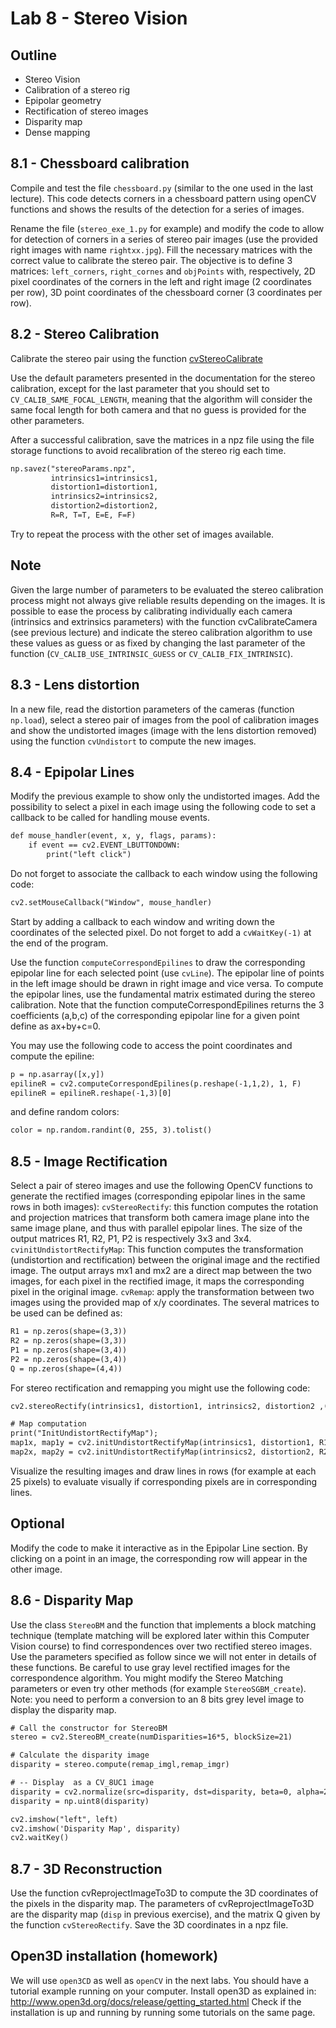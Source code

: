 # Lab 8 -	Stereo Vision 

## Outline
* Stereo Vision
* Calibration of a stereo rig
* Epipolar geometry
* Rectification of stereo images
* Disparity map 
* Dense mapping

## 8.1 - Chessboard calibration
Compile and test the file `chessboard.py` (similar to the one used in the last lecture). This code detects corners in a chessboard pattern using openCV functions and shows the results of the detection for a series of images.

Rename the file (`stereo_exe_1.py` for example) and modify the code to allow for detection of corners in a series of stereo pair images (use the provided right images with name `rightxx.jpg`). 
Fill the necessary matrices with the correct value to calibrate the stereo pair. The objective is to define 3 matrices: `left_corners`, `right_cornes` and `objPoints` with, respectively, 2D pixel coordinates of the corners in the left and right image (2 coordinates per row), 3D point coordinates of the chessboard corner (3 coordinates per row).

## 8.2 - Stereo Calibration
Calibrate the stereo pair using the function [cvStereoCalibrate](http://docs.opencv.org/modules/calib3d/doc/camera_calibration_and_3d_reconstruction.html)

Use the default parameters presented in the documentation for the stereo calibration, except for the last parameter that you should set to `CV_CALIB_SAME_FOCAL_LENGTH`, meaning that the algorithm will consider the same focal length for both camera and that no guess is provided for the other parameters.

After a successful calibration, save the matrices in a npz file using the file storage functions to avoid recalibration of the stereo rig each time.
```html
np.savez("stereoParams.npz",
         intrinsics1=intrinsics1,
         distortion1=distortion1,
         intrinsics2=intrinsics2,
         distortion2=distortion2,
         R=R, T=T, E=E, F=F)
```
Try to repeat the process with the other set of images available.

## Note
 Given the large number of parameters to be evaluated the stereo calibration process might not always give reliable results depending on the images. It is possible to ease the process by calibrating individually each camera (intrinsics and extrinsics parameters) with the function cvCalibrateCamera (see previous lecture) and indicate the stereo calibration algorithm to use these values as guess or as fixed by changing the last parameter of the function (`CV_CALIB_USE_INTRINSIC_GUESS` or `CV_CALIB_FIX_INTRINSIC`). 

## 8.3 - Lens distortion
In a new file, read the distortion parameters of the cameras (function `np.load`), select a stereo pair of images from the pool of calibration images and show the undistorted images (image with the lens distortion removed) using the function `cvUndistort` to compute the new images.

## 8.4 - Epipolar Lines
Modify the previous example to show only the undistorted images. Add the possibility to select a pixel in each image using the following code to set a callback to be called for handling mouse events.
```html
def mouse_handler(event, x, y, flags, params):
    if event == cv2.EVENT_LBUTTONDOWN:
        print("left click")
```
Do not forget to associate the callback to each window using the following code:
```html
cv2.setMouseCallback("Window", mouse_handler)
```

Start by adding a callback to each window and writing down the coordinates of the selected pixel. Do not forget to add a `cvWaitKey(-1)` at the end of the program.

Use the function `computeCorrespondEpilines` to draw the corresponding epipolar line for each selected point (use `cvLine`). The epipolar line of points in the left image should be drawn in right image and vice versa. To compute the epipolar lines, use the fundamental matrix estimated during the stereo calibration. Note that the function computeCorrespondEpilines returns the 3 coefficients (a,b,c) of the corresponding epipolar line for a given point define as ax+by+c=0.

You may use the following code to access the point coordinates and compute the epiline:
```html
p = np.asarray([x,y])
epilineR = cv2.computeCorrespondEpilines(p.reshape(-1,1,2), 1, F)
epilineR = epilineR.reshape(-1,3)[0]
```
and define random colors:
```html
color = np.random.randint(0, 255, 3).tolist()
```

## 8.5 - Image Rectification
Select a pair of stereo images and use the following OpenCV functions to generate the rectified images (corresponding epipolar lines in the same rows in both images):
	`cvStereoRectify`: this function computes the rotation and projection matrices that transform both camera image plane into the same image plane, and thus with parallel epipolar lines. The size of the output matrices R1, R2, P1, P2 is respectively 3x3 and 3x4.
	`cvinitUndistortRectifyMap`: This function computes the transformation (undistortion and rectification) between the original image and the rectified image. The output arrays mx1 and mx2 are a direct map between the two images, for each pixel in the rectified image, it maps the corresponding pixel in the original image.
	`cvRemap`: apply the transformation between two images using the provided map of x/y coordinates.
The several matrices to be used can be defined as:	
```html
R1 = np.zeros(shape=(3,3))
R2 = np.zeros(shape=(3,3))
P1 = np.zeros(shape=(3,4))
P2 = np.zeros(shape=(3,4))
Q = np.zeros(shape=(4,4))
```

For stereo rectification and remapping you might use the following code:
```html 
cv2.stereoRectify(intrinsics1, distortion1, intrinsics2, distortion2 ,(width, height), R, T, R1, R2, P1, P2, Q, flags=cv2.CALIB_ZERO_DISPARITY, alpha=-1, newImageSize=(0,0))

# Map computation
print("InitUndistortRectifyMap");
map1x, map1y = cv2.initUndistortRectifyMap(intrinsics1, distortion1, R1, P1, (width,height), cv2.CV_32FC1)
map2x, map2y = cv2.initUndistortRectifyMap(intrinsics2, distortion2, R2, P2, (width,height), cv2.CV_32FC1)
```

Visualize the resulting images and draw lines in rows (for example at each 25 pixels) to evaluate visually if corresponding pixels are in corresponding lines.

## Optional
Modify the code to make it interactive as in the Epipolar Line section. By clicking on a point in an image, the corresponding row will appear in the other image.

## 8.6 - Disparity Map 
Use the class `StereoBM` and the function that implements a block matching technique (template matching will be explored later within this Computer Vision course) to find correspondences over two rectified stereo images. Use the parameters specified as follow since we will not enter in details of these functions. Be careful to use gray level rectified images for the correspondence algorithm. You might modify the Stereo Matching parameters or even try other methods (for example `StereoSGBM_create`). 
Note: you need to perform a conversion to an 8 bits grey level image to display the disparity map.
```html
# Call the constructor for StereoBM
stereo = cv2.StereoBM_create(numDisparities=16*5, blockSize=21)

# Calculate the disparity image
disparity = stereo.compute(remap_imgl,remap_imgr)

# -- Display  as a CV_8UC1 image
disparity = cv2.normalize(src=disparity, dst=disparity, beta=0, alpha=255, norm_type=cv2.NORM_MINMAX);
disparity = np.uint8(disparity)

cv2.imshow("left", left)
cv2.imshow('Disparity Map', disparity)
cv2.waitKey()
```

## 8.7 - 3D Reconstruction
Use the function cvReprojectImageTo3D to compute the 3D coordinates of the pixels in the disparity map. The parameters of cvReprojectImageTo3D are the disparity map (`disp` in previous exercise), and the matrix Q given by the function `cvStereoRectify`. Save the 3D coordinates in a npz file.

## Open3D installation (homework)
We will use `open3CD` as well as `openCV` in the next labs. You should have a tutorial example running on your computer. Install open3D as explained in:
http://www.open3d.org/docs/release/getting_started.html 
Check if the installation is up and running by running some tutorials on the same page.
